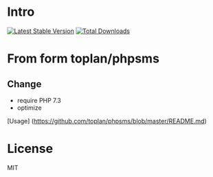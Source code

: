 # Intro

[![Latest Stable Version](https://img.shields.io/packagist/v/xingbei437/x_phpsms.svg)](https://packagist.org/packages/xingbei437/x_phpsms)
[![Total Downloads](https://img.shields.io/packagist/dt/xingbei437/x_phpsms.svg)](https://packagist.org/packages/xingbei437/x_phpsms)


# From form toplan/phpsms

## Change

- require PHP 7.3
- optimize

[Usage] (https://github.com/toplan/phpsms/blob/master/README.md)

# License

MIT
